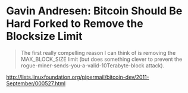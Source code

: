 # Gavin Andresen: Bitcoin Should Be Hard Forked to Remove the Blocksize Limit

> The first really compelling reason I can think of is removing the MAX_BLOCK_SIZE limit (but does something clever to prevent the rogue-miner-sends-you-a-valid-10Terabyte-block attack).

http://lists.linuxfoundation.org/pipermail/bitcoin-dev/2011-September/000527.html
